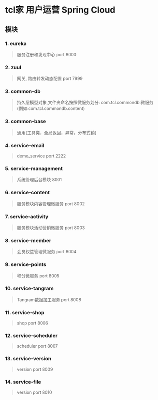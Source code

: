 # tcl家 用户运营 Spring Cloud

## 模块
### 1. eureka

> 服务注册和发现中心 port 8000

### 2. zuul

> 网关, 路由转发动态配置 port 7999

### 3. common-db

> 持久层模型对象,文件夹命名按照微服务划分:
com.tcl.commondb.微服务 (例如:com.tcl.commondb.content)

### 3. common-base

> 通用[工具类，全局返回，异常，分布式锁]

### 4. service-email

> demo_service  port 2222

### 5. service-management

> 系统管理后台模块 8001

### 6. service-content 

> 服务模块内容管理微服务 port 8002

### 7. service-activity

> 服务模块活动营销微服务 port 8003

### 8. service-member

> 会员权益管理微服务 port 8004

### 9. service-points

> 积分微服务 port 8005

### 10. service-tangram
 
> Tangram数据加工服务 port 8008


### 11. service-shop
 
> shop port 8006

### 12. service-scheduler
 
> scheduler port 8007

### 13. service-version
 
> version port 8009

### 14. service-file
 
> version port 8010